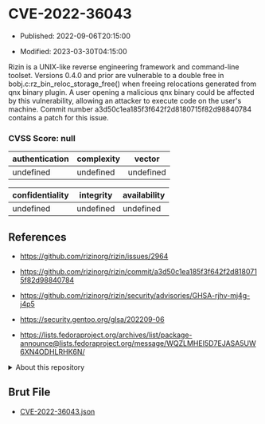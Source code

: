 # CVE-2022-36043

- Published: 2022-09-06T20:15:00

- Modified: 2023-03-30T04:15:00

Rizin is a UNIX-like reverse engineering framework and command-line toolset. Versions 0.4.0 and prior are vulnerable to a double free in bobj.c:rz_bin_reloc_storage_free() when freeing relocations generated from qnx binary plugin. A user opening a malicious qnx binary could be affected by this vulnerability, allowing an attacker to execute code on the user's machine. Commit number a3d50c1ea185f3f642f2d8180715f82d98840784 contains a patch for this issue.

### CVSS Score: **null**

| authentication | complexity | vector |
| --- | --- | --- |
| undefined | undefined | undefined |

| confidentiality | integrity | availability |
| --- | --- | --- |
| undefined | undefined | undefined |

## References

* https://github.com/rizinorg/rizin/issues/2964

* https://github.com/rizinorg/rizin/commit/a3d50c1ea185f3f642f2d8180715f82d98840784

* https://github.com/rizinorg/rizin/security/advisories/GHSA-rjhv-mj4g-j4p5

* https://security.gentoo.org/glsa/202209-06

* https://lists.fedoraproject.org/archives/list/package-announce@lists.fedoraproject.org/message/WQZLMHEI5D7EJASA5UW6XN4ODHLRHK6N/

<details>
<summary>About this repository</summary> 

  This repository is part of the project [Live Hack CVE](https://github.com/Live-Hack-CVE). Main website can be found [www.live-hack.org](https://www.live-hack.org) 
  
  Made by [Sn0wAlice](https://github.com/Sn0wAlice) for the people that care about security and need to have a feed of the latest CVEs. Hope you enjoy it, don't forget to star the repo and follow me on [Twitter](https://twitter.com/Sn0wAlice) and [Github](https://github.com/Sn0wAlice). And that is my [personnal website](https://www.alice-snow.me/)

  - [Home Page](https://github.com/Live-Hack-CVE)
  - [Framework](https://github.com/Live-Hack-CVE/cve-framework)
  - [CVE database](https://github.com/Live-Hack-CVE/full_database)
  - [Changelog](https://github.com/Live-Hack-CVE/Changelog)
</details>

## Brut File

* [CVE-2022-36043.json](https://raw.githubusercontent.com/Live-Hack-CVE/full_database/main/cves/2022/CVE-2022-36043.json)

